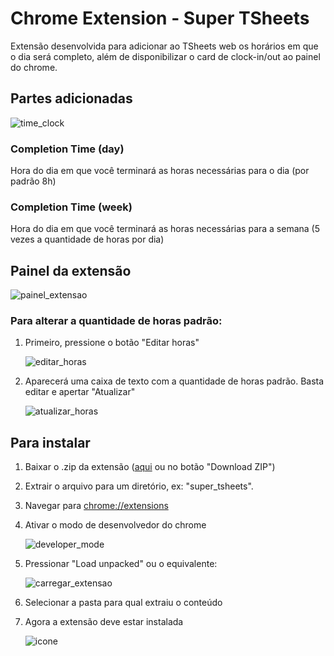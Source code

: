 # Chrome Extension - Super TSheets

Extensão desenvolvida para adicionar ao TSheets web os horários em que o dia será completo, além de disponibilizar o card de clock-in/out ao painel do chrome.

## Partes adicionadas 

 ![time_clock](https://github.com/magalhaescarlos/super_tsheets/blob/master/time_clock.png)

### Completion Time (day)
Hora do dia em que você terminará as horas necessárias para o dia (por padrão 8h)

### Completion Time (week)
Hora do dia em que você terminará as horas necessárias para a semana (5 vezes a quantidade de horas por dia)

## Painel da extensão

![painel_extensao](https://github.com/magalhaescarlos/super_tsheets/blob/master/extension_panel.png)

### Para alterar a quantidade de horas padrão:

1. Primeiro, pressione o botão "Editar horas"
   
    ![editar_horas](https://github.com/magalhaescarlos/super_tsheets/blob/master/btn_edit.png)

1. Aparecerá uma caixa de texto com a quantidade de horas padrão. Basta editar e apertar "Atualizar"

    ![atualizar_horas](https://github.com/magalhaescarlos/super_tsheets/blob/master/update.png)



## Para instalar
1. Baixar o .zip da extensão ([aqui](https://github.com/magalhaescarlos/super_tsheets/archive/master.zip) ou no botão "Download ZIP")

2. Extrair o arquivo para um diretório, ex: "super_tsheets".
3. Navegar para [chrome://extensions](chrome://extensions)
4. Ativar o modo de desenvolvedor do chrome
   
   
   ![developer_mode](https://github.com/magalhaescarlos/super_tsheets/blob/master/developer_mode.png)
5. Pressionar "Load unpacked" ou o equivalente:


    ![carregar_extensao](https://github.com/magalhaescarlos/super_tsheets/blob/master/chrome_install.png)
6. Selecionar a pasta para qual extraiu o conteúdo 
7. Agora a extensão deve estar instalada

     ![icone](https://github.com/magalhaescarlos/super_tsheets/blob/master/chrome_icon.png)
